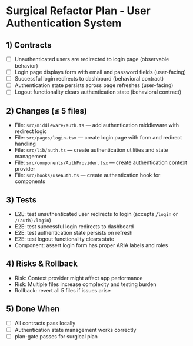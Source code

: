 <!--
@aegisBlueprint: planning-optimization
# Surgical Refactor Plan - User Authentication System

@version: 1.0.0
@mode: strict
@intent: Alternative plan for user authentication with more complexity
@context: Demonstrating plan comparison with planner critic
-->

# Surgical Refactor Plan - User Authentication System

## 1) Contracts

- [ ] Unauthenticated users are redirected to login page (observable behavior)
- [ ] Login page displays form with email and password fields (user-facing)
- [ ] Successful login redirects to dashboard (behavioral contract)
- [ ] Authentication state persists across page refreshes (user-facing)
- [ ] Logout functionality clears authentication state (behavioral contract)

## 2) Changes (≤ 5 files)

- File: `src/middleware/auth.ts` — add authentication middleware with redirect logic
- File: `src/pages/login.tsx` — create login page with form and redirect handling
- File: `src/lib/auth.ts` — create authentication utilities and state management
- File: `src/components/AuthProvider.tsx` — create authentication context provider
- File: `src/hooks/useAuth.ts` — create authentication hook for components

## 3) Tests

- E2E: test unauthenticated user redirects to login (accepts `/login` or `/(auth)/login`)
- E2E: test successful login redirects to dashboard
- E2E: test authentication state persists on refresh
- E2E: test logout functionality clears state
- Component: assert login form has proper ARIA labels and roles

## 4) Risks & Rollback

- Risk: Context provider might affect app performance
- Risk: Multiple files increase complexity and testing burden
- Rollback: revert all 5 files if issues arise

## 5) Done When

- [ ] All contracts pass locally
- [ ] Authentication state management works correctly
- [ ] plan-gate passes for surgical plan
